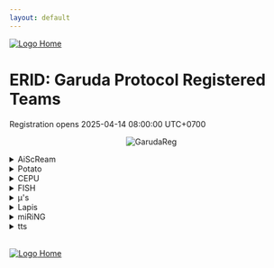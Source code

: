 ```yaml
---
layout: default
---
```


[ ![Logo](https://kanziebub.github.io/ProjectSEA/assets/images/bullet_rev.png) Home](https://kanziebub.github.io/ProjectSEA/)

# **ERID: Garuda Protocol Registered Teams**
Registration opens 2025-04-14 08:00:00 UTC+0700


<p align="center">
  <img 
    src="https://kanziebub.github.io/ProjectSEA/assets/images/temp.png"
    alt="GarudaReg"
    style="max-height: 350px;">
</p>
<details>
    <summary>AiScReam</summary>
    <ul>
        <li>Tnsh</li>
        <li>Alek</li>
        <li>Gyoo</li>
    </ul>
</details>
<details>
    <summary>Potato</summary>
    <ul>
        <li>감자카레</li>
        <li>Extera</li>
        <li>Lolzilla</li>
    </ul>
</details>
<details>
    <summary>CEPU</summary>
    <ul>
        <li>CEPUーLuminears</li>
        <li>CEPUーValsh</li>
        <li>Mizyx</li>
    </ul>
</details>
<details>
    <summary>FISH</summary>
    <ul>
        <li>AltamaTheFirst</li>
        <li>Yuusa</li>
        <li>RBD</li>
    </ul>
</details>
<details>
    <summary>μ's</summary>
    <ul>
        <li>Sachiko</li>
        <li>Rion34</li>
        <li>Valleth</li>
    </ul>
</details>
<details>
    <summary>Lapis</summary>
    <ul>
        <li>CEPUーMistral</li>
        <li>Renal</li>
        <li>ZpR</li>
    </ul>
</details>
<details>
    <summary>miRiNG</summary>
    <ul>
        <li>Xylien</li>
        <li>Soeharto</li>
        <li>Nyan</li>
    </ul>
</details>
<details>
    <summary>tts</summary>
    <ul>
        <li>NaFi</li>
        <li>CEPUーArisu</li>
        <li>PengokopCuko</li>
    </ul>
</details>


<br>


[ ![Logo](https://kanziebub.github.io/ProjectSEA/assets/images/bullet_rev.png) Home](https://kanziebub.github.io/ProjectSEA/)
